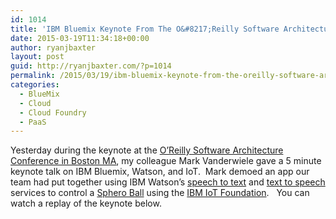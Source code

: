 ```yaml
---
id: 1014
title: 'IBM Bluemix Keynote From The O&#8217;Reilly Software Architecture Conference'
date: 2015-03-19T11:34:18+00:00
author: ryanjbaxter
layout: post
guid: http://ryanjbaxter.com/?p=1014
permalink: /2015/03/19/ibm-bluemix-keynote-from-the-oreilly-software-architecture-conference/
categories:
  - BlueMix
  - Cloud
  - Cloud Foundry
  - PaaS
---
```

Yesterday during the keynote at the <a href="http://softwarearchitecturecon.com/sa2015" target="_blank">O&#8217;Reilly Software Architecture Conference in Boston MA</a>, my colleague Mark Vanderwiele gave a 5 minute keynote talk on IBM Bluemix, Watson, and IoT.  Mark demoed an app our team had put together using IBM Watson’s <a href="https://console.ng.bluemix.net/?ace_base=true/#/store/cloudOEPaneId=store&serviceOfferingGuid=cb583050-0723-4da7-bf41-23f5acf0aa8d&fromCatalog=true" target="_blank">speech to text</a> and <a href="https://console.ng.bluemix.net/?ace_base=true/#/store/cloudOEPaneId=store&serviceOfferingGuid=91650649-da8f-4865-9eb0-2525906e218e&fromCatalog=true" target="_blank">text to speech</a> services to control a <a href="http://www.gosphero.com/sphero/" target="_blank">Sphero Ball</a> using the <a href="https://internetofthings.ibmcloud.com/" target="_blank">IBM IoT Foundation</a>.   You can watch a replay of the keynote below.

&nbsp;

<div class="jetpack-video-wrapper">
  <span class='embed-youtube' style='text-align:center; display: block;'></span>
</div>